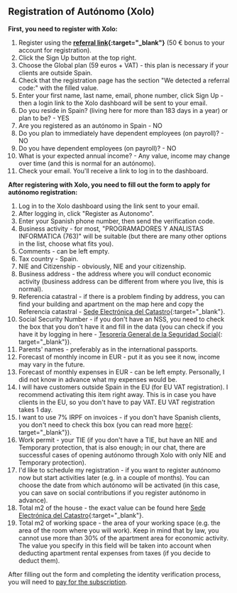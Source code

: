## Registration of Autónomo (Xolo)

**First, you need to register with Xolo:**

1. Register using the **[referral link](https://bit.ly/xolosignup){:target="_blank"}** (50 € bonus to
   your account for registration).
2. Click the Sign Up button at the top right.
3. Choose the Global plan (59 euros + VAT) - this plan is necessary if your clients are outside Spain.
4. Check that the registration page has the section "We detected a referral code:" with the filled value.
5. Enter your first name, last name, email, phone number, click Sign Up - then a login link to the Xolo dashboard will be
   sent to your email.
6. Do you reside in Spain? (living here for more than 183 days in a year) or plan to be? - YES
7. Are you registered as an autónomo in Spain - NO
8. Do you plan to immediately have dependent employees (on payroll)? - NO
9. Do you have dependent employees (on payroll)? - NO
10. What is your expected annual income? - Any value, income may change over time (and this is normal for an autónomo).
11. Check your email. You'll receive a link to log in to the dashboard.

**After registering with Xolo, you need to fill out the form to apply for autónomo registration:**

1. Log in to the Xolo dashboard using the link sent to your email.
2. After logging in, click "Register as Autonomo".
3. Enter your Spanish phone number, then send the verification code.
4. Business activity - for most, "PROGRAMADORES Y ANALISTAS INFORMATICA (763)" will be suitable (but there are many
   other options in the list, choose what fits you).
5. Comments - can be left empty.
6. Tax country - Spain.
7. NIE and Citizenship - obviously, NIE and your citizenship.
8. Business address - the address where you will conduct economic activity (business address can be different from where
   you live, this is normal).
9. Referencia catastral - if there is a problem finding by address, you can find your building and apartment on the map
   here and copy the Referencia catastral -
   [Sede Electrónica del Catastro](https://www1.sedecatastro.gob.es/cartografia/mapa.aspx){:target="_blank"}.
10. Social Security Number - if you don't have an NSS, you need to check the box that you don't have it and fill in the
    data (you can check if you have it by logging in here -
    [Tesorería General de la Seguridad Social](https://portal.seg-social.gob.es/wps/portal/importass/importass/bienvenida){:
    target="_blank"}).
11. Parents' names - preferably as in the international passports.
12. Forecast of monthly income in EUR - put it as you see it now, income may vary in the future.
13. Forecast of monthly expenses in EUR - can be left empty. Personally, I did not know in advance what my expenses
    would be.
14. I will have customers outside Spain in the EU (for EU VAT registration). I recommend activating this item right
    away. This is in case you have clients in the EU, so you don't have to pay VAT. EU VAT registration takes 1 day.
15. I want to use 7% IRPF on invoices - if you don't have Spanish clients, you don't need to check this box (you can
    read more
    [here](https://www.xolo.io/es-en/faq/xolo-spain/category/platform/article/can-i-make-invoices-with-7-irpf-personal-income-tax-withhold){:
    target="_blank"}).
16. Work permit - your TIE (if you don't have a TIE, but have an NIE and Temporary protection, that is also enough; in
    our chat, there are successful cases of opening autónomo through Xolo with only NIE and Temporary protection).
17. I'd like to schedule my registration - if you want to register autónomo now but start activities later (e.g. in a
    couple of months). You can choose the date from which autónomo will be activated (in this case, you can save on
    social contributions if you register autónomo in advance).
18. Total m2 of the house - the exact value can be found
    here [Sede Electrónica del Catastro](https://www1.sedecatastro.gob.es/cartografia/mapa.aspx){:target="_blank"}.
19. Total m2 of working space - the area of your working space (e.g. the area of the room where you will work). Keep in
    mind that by law, you cannot use more than 30% of the apartment area for economic activity. The value you specify in
    this field will be taken into account when deducting apartment rental expenses from taxes (if you decide to deduct
    them).

After filling out the form and completing the identity verification process, you will need
to [pay for the subscription](#subscription-payment).
